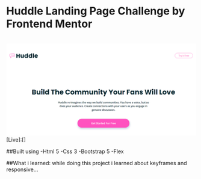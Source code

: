 
<h1>Huddle Landing Page Challenge by Frontend Mentor</h1>
<br>
<img src = "https://github.com/D-pak24/Frontend-Mentor-Huddle-landing-page/blob/3fd70321128e3925ccae4b146d5675bbc8667dd7/images/huddle-project-preview.png">
[Live]:[]

##Built using 
-Html 5
-Css 3
-Bootstrap 5
-Flex

##What i learned:
while doing this project i learned about keyframes and responsive...
